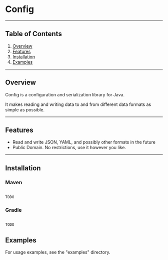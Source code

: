 # Config

---

## Table of Contents

1. [Overview](#overview)
2. [Features](#features)
3. [Installation](#installation)
4. [Examples](#examples)

---

## Overview

Config is a configuration and serialization library for Java.

It makes reading and writing data to and from different data formats as simple as possible.

---

## Features

- Read and write JSON, YAML, and possibly other formats in the future
- Public Domain. No restrictions, use it however you like.

---

## Installation

### Maven

```xml

TODO

```

### Gradle

```

TODO

```

## Examples

For usage examples, see the "examples" directory.